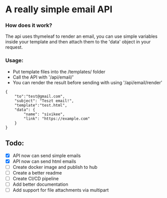 # A really simple email API

### How does it work?

The api uses thymeleaf to render an email, you can use simple variables inside your template and then attach them to the 'data' object in your request.

### Usage:
- Put template files into the /templates/ folder
- Call the API with '/api/email/'
- You can render the result before sending with using '/api/email/render'
```
{
    "to":"test@gmail.com",
    "subject": "Teszt email!",
    "template":"test.html",
    "data": {
        "name": "sivikee",
        "link": "https://example.com"
    }
}
```

## Todo:
- [x] API now can send simple emails
- [x] API now can send html emails
- [ ] Create docker image and publish to hub
- [ ] Create a better readme
- [ ] Create CI/CD pipeline
- [ ] Add better documentation
- [ ] Add support for file attachments via multipart
